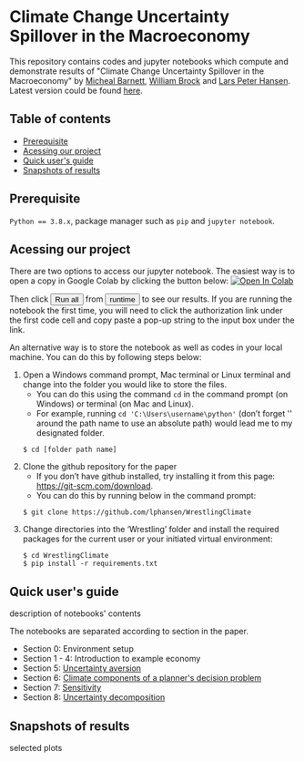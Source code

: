 # Climate Change Uncertainty Spillover in the Macroeconomy
This repository contains codes and jupyter notebooks which compute and demonstrate results of "Climate Change Uncertainty Spillover in the Macroeconomy" by [Micheal Barnett][id1], [William Brock][id2] and [Lars Peter Hansen][id3]. Latest version could be found [here][id4].

[id1]: to
[id2]: https://economics.missouri.edu/people/brock
[id3]: https://larspeterhansen.org/
[id4]: https://larspeterhansen.org/research/papers/

## Table of contents
- [Prerequisite](#prerequisite)
- [Acessing our project](#acessing)
- [Quick user's guide](#quick-guide)
- [Snapshots of results](#snapshot)

## <a name="prerequisite"></a>Prerequisite
`Python == 3.8.x`, package manager such as `pip` and `jupyter notebook`. 

## <a name="acessing"></a>Acessing our project
There are two options to access our jupyter notebook. The easiest way is to open a copy in Google Colab by clicking the button below:
[![Open In Colab](https://colab.research.google.com/assets/colab-badge.svg)](https://colab.research.google.com/github/lphansen/Beliefs/blob/master/Belief_Notebook.ipynb)

Then click <button type = "button" name="runall">Run all</button> from <button type="runtime" name="runtime">runtime</button> to see our results. If you are running the notebook the first time, you will need to click the authorization link under the first code cell and copy paste a pop-up string to the input box under the link.

An alternative way is to store the notebook as well as codes in your local machine. You can do this by following steps below:
1.  Open a Windows command prompt, Mac terminal or Linux terminal and change into the folder you would like to store the files.
 	-  You can do this using the command ``cd`` in the command prompt (on Windows) or terminal (on Mac and Linux).
	 - For example, running `cd 'C:\Users\username\python'` (don’t forget '' around the path name to use an absolute path) would lead me to my designated folder.
    ```
    $ cd [folder path name]
    ```
2.  Clone the github repository for the paper
    - If you don’t have github installed, try installing it from this page: https://git-scm.com/download.
    - You can do this by running below in the command prompt:
    ```
    $ git clone https://github.com/lphansen/WrestlingClimate
    ```
3.	Change directories into the ‘Wrestling’ folder and install the required packages for the current user or your initiated virtual environment:
    ```
    $ cd WrestlingClimate
    $ pip install -r requirements.txt
    ```
## <a name="quick-guide"></a>Quick user's guide
description of notebooks' contents

The notebooks are separated according to section in the paper.
- Section 0: Environment setup
- Section 1 - 4: Introduction to example economy
- Section 5: [Uncertainty aversion](sec5_UncertaintyAversion.ipynb)
- Section 6: [Climate components of a planner's decision problem](sec6_DecisionProblem.ipynb)
- Section 7: [Sensitivity](sec7_Sensitivity.ipynb)
- Section 8: [Uncertainty decomposition](sec8_UncertaintyDecomposition.ipynb)

## <a name="snapshot"></a> Snapshots of results
selected plots
